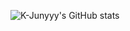 ![K-Junyyy's GitHub stats](https://github-readme-stats.vercel.app/api?username=jh000107&show_icons=true&theme=dark)
